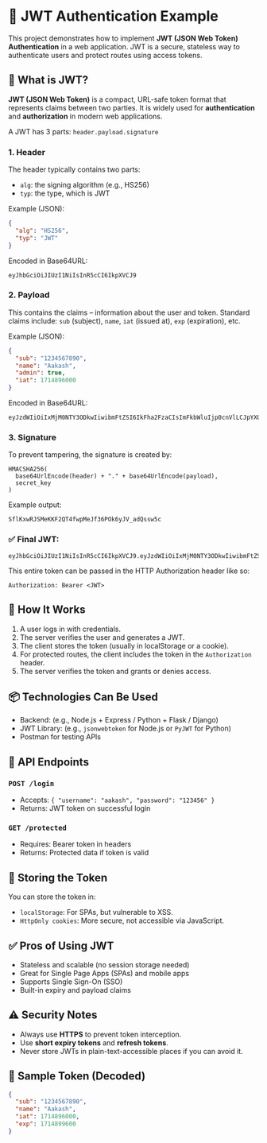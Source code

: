 # 🔐 JWT Authentication Example

This project demonstrates how to implement **JWT (JSON Web Token) Authentication** in a web application. JWT is a secure, stateless way to authenticate users and protect routes using access tokens.

## 🚀 What is JWT?

**JWT (JSON Web Token)** is a compact, URL-safe token format that represents claims between two parties. It is widely used for **authentication** and **authorization** in modern web applications.

A JWT has 3 parts: `header.payload.signature`

### 1. Header

The header typically contains two parts:
- `alg`: the signing algorithm (e.g., HS256)
- `typ`: the type, which is JWT

Example (JSON):
```json
{
  "alg": "HS256",
  "typ": "JWT"
}
```

Encoded in Base64URL:
```
eyJhbGciOiJIUzI1NiIsInR5cCI6IkpXVCJ9
```

### 2. Payload

This contains the claims – information about the user and token.
Standard claims include: `sub` (subject), `name`, `iat` (issued at), `exp` (expiration), etc.

Example (JSON):
```json
{
  "sub": "1234567890",
  "name": "Aakash",
  "admin": true,
  "iat": 1714896000
}
```

Encoded in Base64URL:
```
eyJzdWIiOiIxMjM0NTY3ODkwIiwibmFtZSI6IkFha2FzaCIsImFkbWluIjp0cnVlLCJpYXQiOjE3MTQ4OTYwMDB9
```

### 3. Signature

To prevent tampering, the signature is created by:
```
HMACSHA256(
  base64UrlEncode(header) + "." + base64UrlEncode(payload),
  secret_key
)
```

Example output:
```
SflKxwRJSMeKKF2QT4fwpMeJf36POk6yJV_adQssw5c
```

### ✅ Final JWT:
```
eyJhbGciOiJIUzI1NiIsInR5cCI6IkpXVCJ9.eyJzdWIiOiIxMjM0NTY3ODkwIiwibmFtZSI6IkFha2FzaCIsImFkbWluIjp0cnVlLCJpYXQiOjE3MTQ4OTYwMDB9.SflKxwRJSMeKKF2QT4fwpMeJf36POk6yJV_adQssw5c
```

This entire token can be passed in the HTTP Authorization header like so:
```
Authorization: Bearer <JWT>
```

## 🔧 How It Works

1. A user logs in with credentials.
2. The server verifies the user and generates a JWT.
3. The client stores the token (usually in localStorage or a cookie).
4. For protected routes, the client includes the token in the `Authorization` header.
5. The server verifies the token and grants or denies access.

## 📦 Technologies Can Be Used

- Backend: (e.g., Node.js + Express / Python + Flask / Django)
- JWT Library: (e.g., `jsonwebtoken` for Node.js or `PyJWT` for Python)
- Postman for testing APIs

## 📁 API Endpoints

### `POST /login`
- Accepts: `{ "username": "aakash", "password": "123456" }`
- Returns: JWT token on successful login

### `GET /protected`
- Requires: Bearer token in headers
- Returns: Protected data if token is valid

## 🔐 Storing the Token

You can store the token in:
- `localStorage`: For SPAs, but vulnerable to XSS.
- `HttpOnly cookies`: More secure, not accessible via JavaScript.

## ✅ Pros of Using JWT

- Stateless and scalable (no session storage needed)
- Great for Single Page Apps (SPAs) and mobile apps
- Supports Single Sign-On (SSO)
- Built-in expiry and payload claims

## ⚠️ Security Notes

- Always use **HTTPS** to prevent token interception.
- Use **short expiry tokens** and **refresh tokens**.
- Never store JWTs in plain-text-accessible places if you can avoid it.

## 🧪 Sample Token (Decoded)

```json
{
  "sub": "1234567890",
  "name": "Aakash",
  "iat": 1714896000,
  "exp": 1714899600
}
```

